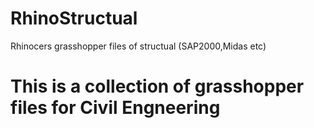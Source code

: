 # RhinoStructual
Rhinocers grasshopper files of structual (SAP2000,Midas etc)
# This is a collection of grasshopper files for Civil Engneering
